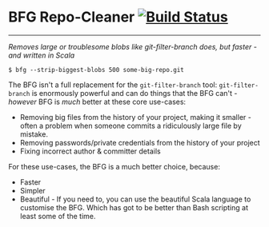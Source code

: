 BFG Repo-Cleaner [![Build Status](https://travis-ci.org/rtyley/bfg-repo-cleaner.png)](https://travis-ci.org/rtyley/bfg-repo-cleaner)
================
* * *
_Removes large or troublesome blobs like git-filter-branch does, but faster - and written in Scala_


```
$ bfg --strip-biggest-blobs 500 some-big-repo.git
```

The BFG isn't a full replacement for the `git-filter-branch` tool: `git-filter-branch` is enormously powerful and can do things that the BFG can't - _however_ BFG is *much* better at these core use-cases:

* Removing big files from the history of your project, making it smaller - often a problem when someone commits a ridiculously large file by mistake.
* Removing passwords/private credentials from the history of your project
* Fixing incorrect author & committer details

For these use-cases, the BFG is a much better choice, because:

* Faster
* Simpler
* Beautiful - If you need to, you can use the beautiful Scala language to customise the BFG. Which has got to be better than Bash scripting at least some of the time.
